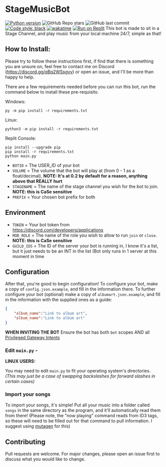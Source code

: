 # StageMusicBot

[![Python version](https://img.shields.io/badge/python-3.9-blue.svg)](https://python.org)
![GitHub Repo stars](https://img.shields.io/github/stars/BritishBenji/StageMusicBot)
![GitHub last commit](https://img.shields.io/github/last-commit/BritishBenji/StageMusicBot)
[![Code style: black](https://img.shields.io/badge/code%20style-black-000000.svg)](https://github.com/psf/black)
[![wakatime](https://wakatime.com/badge/github/BritishBenji/StageMusicBot.svg)](https://wakatime.com/badge/github/BritishBenji/StageMusicBot)
[![Run on Replit](https://replit.com/badge/github/golgrax/StageMusicBot)](https://replit.com/github/Golgrax/StageMusicBot)
This bot is made to sit in a Stage Channel, and play music from your local machine 24/7, simple as that!

## How to Install: 

Please try to follow these instructions first, if find that there is something you are unsure on, feel free to contact me on Discord (https://discord.gg/qBq2WSsgvv) or open an issue, and I'll be more than happy to help.

There are a few requirements needed before you can run this bot, run the command below to install these pre-requisits:

Windows:
```
py -m pip install -r requirements.txt
```
Linux:
```
python3 -m pip install -r requirements.txt
```
Replit Console:
```
pip install --upgrade pip
pip install -r requirements.txt
python main.py
```

- `BOTID` = The USER_ID of your bot
- `VOLUME` = The volume that the bot will play at (from 0 - 1 as a float/decimal), **NOTE: It's at 0.2 by default for a reason, anything above that REALLY hurt**
- `STAGENAME` = The name of the stage channel you wish for the bot to join. **NOTE: this is CaSe sensitive**
- `PREFIX` = Your chosen bot prefix for both

## Environment
- `TOKEN` = Your bot token from https://discord.com/developers/applications
- `MOD_ROLE` = The name of the role you wish to allow to run `join` or `close`. **NOTE: this is CaSe sensitive**
- `GUILD_IDS` = The ID of the server your bot is running in, I know it's a list, but it just needs to be an INT in the list (Bot only runs in 1 server at this moment in time


## Configuration
After that, you're good to begin configuration!
To configure your bot, make a copy of `config.json.example`, and fill in the information there.
To further configure your bot (optional) make a copy of `albumart.json.example`, and fill in the information with the supplied ones as a guide:
```json
{
    "album_name":"Link to album art",
    "album_name":"Link to album art"
}
```

**WHEN INVITING THE BOT**
Ensure the bot has both `bot` scopes AND all [Privileged Gateway Intents](https://discord.com/developers/docs/topics/gateway#gateway-intents)

### Edit `main.py` - 

**LINUX USERS:**

You may need to edit `main.py` to fit your operating system's directories. *(This may just be a case of swapping backslashes for forward slashes in certain cases)*

### Import your songs

To import your songs, it's simple! Put all your music into a folder called `songs` in the same directory as the program, and it'll automatically read them from there! (Please note, the "now playing" command reads from ID3 tags, so these will need to be filled out for that command to pull information. I suggest using [mutagen](https://mutagen.readthedocs.io/) for this)

## Contributing
Pull requests are welcome. For major changes, please open an issue first to discuss what you would like to change.
